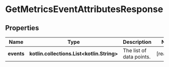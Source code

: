 
# GetMetricsEventAttributesResponse

## Properties
| Name | Type | Description | Notes |
| ------------ | ------------- | ------------- | ------------- |
| **events** | **kotlin.collections.List&lt;kotlin.String&gt;** | The list of data points. |  [readonly] |



